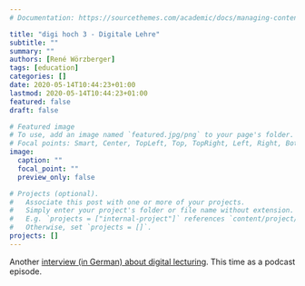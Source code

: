 ```yaml
---
# Documentation: https://sourcethemes.com/academic/docs/managing-content/

title: "digi hoch 3 - Digitale Lehre"
subtitle: ""
summary: ""
authors: [René Wörzberger]
tags: [education]
categories: []
date: 2020-05-14T10:44:23+01:00
lastmod: 2020-05-14T10:44:23+01:00
featured: false
draft: false

# Featured image
# To use, add an image named `featured.jpg/png` to your page's folder.
# Focal points: Smart, Center, TopLeft, Top, TopRight, Left, Right, BottomLeft, Bottom, BottomRight.
image:
  caption: ""
  focal_point: ""
  preview_only: false

# Projects (optional).
#   Associate this post with one or more of your projects.
#   Simply enter your project's folder or file name without extension.
#   E.g. `projects = ["internal-project"]` references `content/project/deep-learning/index.md`.
#   Otherwise, set `projects = []`.
projects: []
---
```


Another [interview (in German) about digital lecturing](https://digi3.web.th-koeln.de/?podcast=digitale-lehre-mit-prof-dr-rene-woerzberger). This time as a podcast episode.